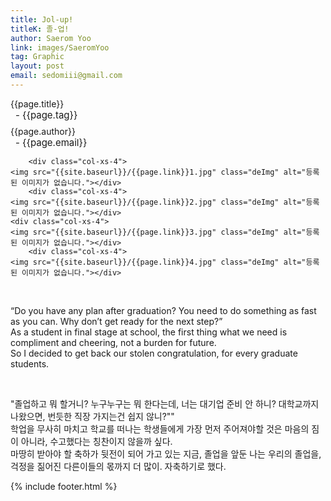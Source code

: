 ```yaml
---
title: Jol-up!
titleK: 졸-업!
author: Saerom Yoo
link: images/SaeromYoo
tag: Graphic
layout: post
email: sedomiii@gmail.com
---	
```


<div class="container">

<div class="deDep">
{{page.title}}<br>
<p style="font-size:15px; margin:0px; padding:0px 0px 0px 8px; margin:0px 0px 8px 0px;">- {{page.tag}}</p>
{{page.author}}<br>
<p style="font-size:15px; margin:0px; padding:0px 0px 0px 8px;">- {{page.email}}</p>
</div>


<div class="row" class="imgcolor">
	
		<div class="col-xs-4">
	<img src="{{site.baseurl}}/{{page.link}}1.jpg" class="deImg" alt="등록된 이미지가 없습니다."></div>
		<div class="col-xs-4">
	<img src="{{site.baseurl}}/{{page.link}}2.jpg" class="deImg" alt="등록된 이미지가 없습니다."></div>
	<div class="col-xs-4">
	<img src="{{site.baseurl}}/{{page.link}}3.jpg" class="deImg" alt="등록된 이미지가 없습니다."></div>
		<div class="col-xs-4">
	<img src="{{site.baseurl}}/{{page.link}}4.jpg" class="deImg" alt="등록된 이미지가 없습니다."></div>
	
</div>
<br>

<div class="det lato">


“Do you have any plan after graduation?
You need to do something as fast as you can.
Why don’t get ready for the next step?”
<br>
As a student in final stage at school,
the first thing what we need is compliment and cheering,
not a burden for future.
<br>
So I decided to get back our stolen congratulation,
for every graduate students.



</div>

<br>

<div class="noto">

"졸업하고 뭐 할거니?
누구누구는 뭐 한다는데,
너는 대기업 준비 안 하니?
대학교까지 나왔으면, 번듯한 직장 가지는건 쉽지 않니?""
<br>
학업을 무사히 마치고 
학교를 떠나는 학생들에게
가장 먼저 주어져야할 것은
마음의 짐이 아니라,
수고했다는 칭찬이지 않을까 싶다.
<br>
마땅히 받아야 할 축하가
뒷전이 되어 가고 있는 지금,
졸업을 앞둔 나는 우리의 졸업을,
걱정을 짊어진 다른이들의 몫까지 더 많이.
자축하기로 했다.


</div>
{% include footer.html %} 